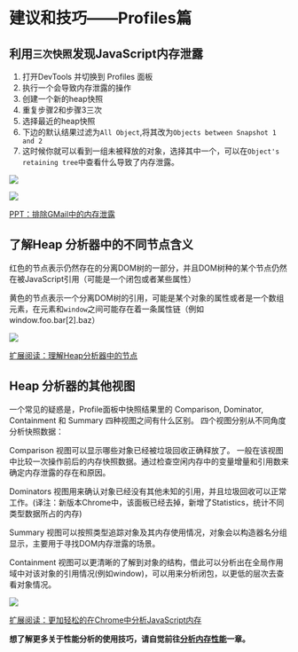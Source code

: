 # 建议和技巧——Profiles篇


## 利用`三次快照`发现JavaScript内存泄露

1. 打开DevTools 并切换到 Profiles 面板
2. 执行一个会导致内存泄露的操作
3. 创建一个新的heap快照
4. 重复步骤2和步骤3三次
5. 选择最近的heap快照
6. 下边的默认结果过滤为`All Object`,将其改为`Objects between Snapshot 1 and 2`
7. 这时候你就可以看到一组未被释放的对象，选择其中一个，可以在`Object's retaining tree`中查看什么导致了内存泄露。

![](https://developer.chrome.com/devtools/docs/tips-and-tricks/image_25.png)

![](https://developer.chrome.com/devtools/docs/tips-and-tricks/image_26.png)

[PPT：排除GMail中的内存泄露](https://docs.google.com/presentation/d/1wUVmf78gG-ra5aOxvTfYdiLkdGaR9OhXRnOlIcEmu2s/pub?start=false&loop=false&delayms=3000&slide=id.g1d65bdf6_0_0)


## 了解Heap 分析器中的不同节点含义
红色的节点表示仍然存在的分离DOM树的一部分，并且DOM树种的某个节点仍然在被JavaScript引用（可能是一个闭包或者某些属性）

黄色的节点表示一个分离DOM树的引用，可能是某个对象的属性或者是一个数组元素，在元素和`window`之间可能存在着一条属性链（例如 window.foo.bar[2].baz）

![](https://developer.chrome.com/devtools/docs/tips-and-tricks/image_27.jpg)

[扩展阅读：理解Heap分析器中的节点](https://plus.google.com/u/0/115133653231679625609/posts/hEMupRLRJSF)


## Heap 分析器的其他视图
一个常见的疑惑是，Profile面板中快照结果里的 Comparison, Dominator, Containment 和 Summary 四种视图之间有什么区别。 四个视图分别从不同角度分析快照数据：

Comparison 视图可以显示哪些对象已经被垃圾回收正确释放了。 一般在该视图中比较一次操作前后的内存快照数据。通过检查空闲内存中的变量增量和引用数来确定内存泄露的存在和原因。

Dominators 视图用来确认对象已经没有其他未知的引用，并且垃圾回收可以正常工作。(译注：新版本Chrome中，该面板已经去掉，新增了Statistics，统计不同类型数据所占的内存)

Summary 视图可以按照类型追踪对象及其内存使用情况，对象会以构造器名分组显示，主要用于寻找DOM内存泄露的场景。

Containment 视图可以更清晰的了解到对象的结构，借此可以分析出在全局作用域中对该对象的引用情况(例如window)，可以用来分析闭包，以更低的层次去查看对象情况。


![](https://developer.chrome.com/devtools/docs/tips-and-tricks/image_29.png)

[扩展阅读：更加轻松的在Chrome中分析JavaScript内存](http://addyosmani.com/blog/taming-the-unicorn-easing-javascript-memory-profiling-in-devtools/)



**想了解更多关于性能分析的使用技巧，请自觉前往[分析内存性能](https://developer.chrome.com/devtools/docs/heap-profiling)一章。**

